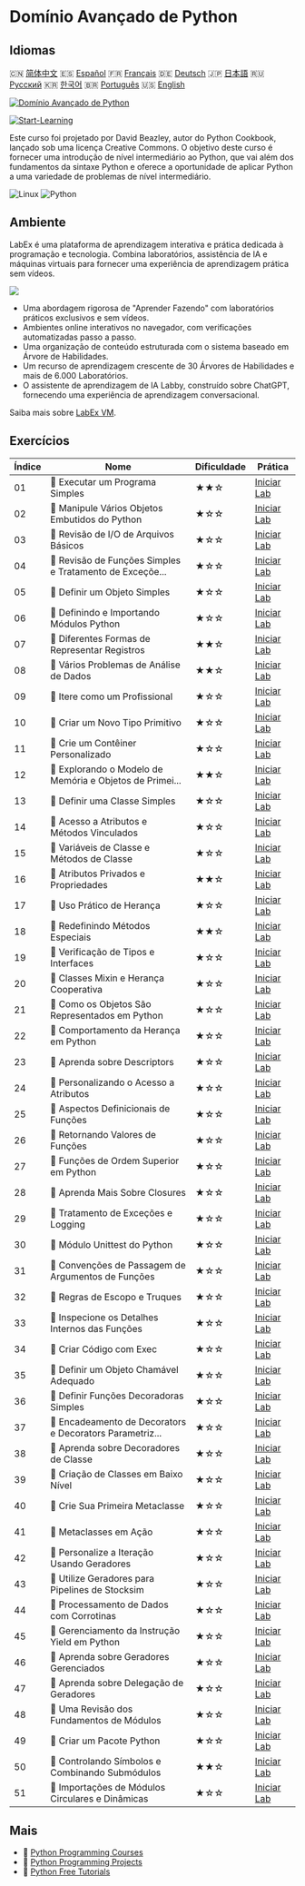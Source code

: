 # Domínio Avançado de Python

## Idiomas

🇨🇳 [简体中文](README_zh.md) 🇪🇸 [Español](README_es.md) 🇫🇷 [Français](README_fr.md) 🇩🇪 [Deutsch](README_de.md) 🇯🇵 [日本語](README_ja.md) 🇷🇺 [Русский](README_ru.md) 🇰🇷 [한국어](README_ko.md) 🇧🇷 [Português](README_pt.md) 🇺🇸 [English](README.md) 

[![Domínio Avançado de Python](https://cover-creator.labex.io/the-advanced-python-mastery.png?lang=pt)](https://labex.io/pt/courses/the-advanced-python-mastery)

[![Start-Learning](https://img.shields.io/badge/Start-Learning-whitesmoke?style=for-the-badge)](https://labex.io/pt/courses/the-advanced-python-mastery)

Este curso foi projetado por David Beazley, autor do Python Cookbook, lançado sob uma licença Creative Commons. O objetivo deste curso é fornecer uma introdução de nível intermediário ao Python, que vai além dos fundamentos da sintaxe Python e oferece a oportunidade de aplicar Python a uma variedade de problemas de nível intermediário.

![Linux](https://img.shields.io/badge/Linux-whitesmoke?style=for-the-badge&logo=linux)
![Python](https://img.shields.io/badge/Python-whitesmoke?style=for-the-badge&logo=python)


## Ambiente

LabEx é uma plataforma de aprendizagem interativa e prática dedicada à programação e tecnologia. Combina laboratórios, assistência de IA e máquinas virtuais para fornecer uma experiência de aprendizagem prática sem vídeos.

![](https://tutorial-screenshot.getvm.io/images/vm-1725247253.png)

- Uma abordagem rigorosa de "Aprender Fazendo" com laboratórios práticos exclusivos e sem vídeos.
- Ambientes online interativos no navegador, com verificações automatizadas passo a passo.
- Uma organização de conteúdo estruturada com o sistema baseado em Árvore de Habilidades.
- Um recurso de aprendizagem crescente de 30 Árvores de Habilidades e mais de 6.000 Laboratórios.
- O assistente de aprendizagem de IA Labby, construído sobre ChatGPT, fornecendo uma experiência de aprendizagem conversacional.

Saiba mais sobre [LabEx VM](https://support.labex.io/using-labex/virtual-machine).

## Exercícios

|   Índice | Nome                                                     | Dificuldade   | Prática                                                                                                                                   |
|----------|----------------------------------------------------------|---------------|-------------------------------------------------------------------------------------------------------------------------------------------|
|       01 | 📖 Executar um Programa Simples                          | ★★☆           | <a target='_blank' href='https://labex.io/pt/tutorials/python-run-a-small-program-132390'>Iniciar Lab</a>                                 |
|       02 | 📖 Manipule Vários Objetos Embutidos do Python           | ★☆☆           | <a target='_blank' href='https://labex.io/pt/tutorials/python-manipulate-various-built-in-python-objects-132391'>Iniciar Lab</a>          |
|       03 | 📖 Revisão de I/O de Arquivos Básicos                    | ★☆☆           | <a target='_blank' href='https://labex.io/pt/tutorials/python-review-basic-file-i-o-132392'>Iniciar Lab</a>                               |
|       04 | 📖 Revisão de Funções Simples e Tratamento de Exceçõe... | ★☆☆           | <a target='_blank' href='https://labex.io/pt/tutorials/python-review-simple-functions-exception-handling-132393'>Iniciar Lab</a>          |
|       05 | 📖 Definir um Objeto Simples                             | ★☆☆           | <a target='_blank' href='https://labex.io/pt/tutorials/python-define-a-simple-object-132394'>Iniciar Lab</a>                              |
|       06 | 📖 Definindo e Importando Módulos Python                 | ★☆☆           | <a target='_blank' href='https://labex.io/pt/tutorials/python-defining-and-importing-python-modules-132395'>Iniciar Lab</a>               |
|       07 | 📖 Diferentes Formas de Representar Registros            | ★★☆           | <a target='_blank' href='https://labex.io/pt/tutorials/python-different-ways-of-representing-records-132428'>Iniciar Lab</a>              |
|       08 | 📖 Vários Problemas de Análise de Dados                  | ★★☆           | <a target='_blank' href='https://labex.io/pt/tutorials/python-various-data-analysis-problems-132438'>Iniciar Lab</a>                      |
|       09 | 📖 Itere como um Profissional                            | ★☆☆           | <a target='_blank' href='https://labex.io/pt/tutorials/python-iterate-like-a-pro-132442'>Iniciar Lab</a>                                  |
|       10 | 📖 Criar um Novo Tipo Primitivo                          | ★☆☆           | <a target='_blank' href='https://labex.io/pt/tutorials/python-make-a-new-primitive-type-132443'>Iniciar Lab</a>                           |
|       11 | 📖 Crie um Contêiner Personalizado                       | ★☆☆           | <a target='_blank' href='https://labex.io/pt/tutorials/python-make-a-custom-container-132444'>Iniciar Lab</a>                             |
|       12 | 📖 Explorando o Modelo de Memória e Objetos de Primei... | ★★☆           | <a target='_blank' href='https://labex.io/pt/tutorials/python-exploring-python-s-first-class-objects-memory-model-132489'>Iniciar Lab</a> |
|       13 | 📖 Definir uma Classe Simples                            | ★☆☆           | <a target='_blank' href='https://labex.io/pt/tutorials/python-define-a-simple-class-132490'>Iniciar Lab</a>                               |
|       14 | 📖 Acesso a Atributos e Métodos Vinculados               | ★☆☆           | <a target='_blank' href='https://labex.io/pt/tutorials/python-attribute-access-and-bound-methods-132491'>Iniciar Lab</a>                  |
|       15 | 📖 Variáveis de Classe e Métodos de Classe               | ★☆☆           | <a target='_blank' href='https://labex.io/pt/tutorials/python-class-variables-and-class-methods-132493'>Iniciar Lab</a>                   |
|       16 | 📖 Atributos Privados e Propriedades                     | ★★☆           | <a target='_blank' href='https://labex.io/pt/tutorials/python-private-attributes-and-properties-132494'>Iniciar Lab</a>                   |
|       17 | 📖 Uso Prático de Herança                                | ★☆☆           | <a target='_blank' href='https://labex.io/pt/tutorials/python-practical-use-of-inheritance-132495'>Iniciar Lab</a>                        |
|       18 | 📖 Redefinindo Métodos Especiais                         | ★★☆           | <a target='_blank' href='https://labex.io/pt/tutorials/python-redefining-special-methods-132496'>Iniciar Lab</a>                          |
|       19 | 📖 Verificação de Tipos e Interfaces                     | ★☆☆           | <a target='_blank' href='https://labex.io/pt/tutorials/python-type-checking-and-interfaces-132497'>Iniciar Lab</a>                        |
|       20 | 📖 Classes Mixin e Herança Cooperativa                   | ★☆☆           | <a target='_blank' href='https://labex.io/pt/tutorials/python-mixin-classes-and-cooperative-inheritance-132498'>Iniciar Lab</a>           |
|       21 | 📖 Como os Objetos São Representados em Python           | ★☆☆           | <a target='_blank' href='https://labex.io/pt/tutorials/python-how-objects-are-represented-132499'>Iniciar Lab</a>                         |
|       22 | 📖 Comportamento da Herança em Python                    | ★☆☆           | <a target='_blank' href='https://labex.io/pt/tutorials/python-behavior-of-inheritance-132500'>Iniciar Lab</a>                             |
|       23 | 📖 Aprenda sobre Descriptors                             | ★☆☆           | <a target='_blank' href='https://labex.io/pt/tutorials/python-learn-about-descriptors-132501'>Iniciar Lab</a>                             |
|       24 | 📖 Personalizando o Acesso a Atributos                   | ★☆☆           | <a target='_blank' href='https://labex.io/pt/tutorials/python-customizing-attribute-access-132502'>Iniciar Lab</a>                        |
|       25 | 📖 Aspectos Definicionais de Funções                     | ★☆☆           | <a target='_blank' href='https://labex.io/pt/tutorials/python-definitional-aspects-of-functions-132503'>Iniciar Lab</a>                   |
|       26 | 📖 Retornando Valores de Funções                         | ★☆☆           | <a target='_blank' href='https://labex.io/pt/tutorials/python-returning-values-from-functions-132504'>Iniciar Lab</a>                     |
|       27 | 📖 Funções de Ordem Superior em Python                   | ★☆☆           | <a target='_blank' href='https://labex.io/pt/tutorials/python-python-s-higher-functions-132505'>Iniciar Lab</a>                           |
|       28 | 📖 Aprenda Mais Sobre Closures                           | ★☆☆           | <a target='_blank' href='https://labex.io/pt/tutorials/python-learn-more-about-closures-132506'>Iniciar Lab</a>                           |
|       29 | 📖 Tratamento de Exceções e Logging                      | ★☆☆           | <a target='_blank' href='https://labex.io/pt/tutorials/python-exception-handling-and-logging-132507'>Iniciar Lab</a>                      |
|       30 | 📖 Módulo Unittest do Python                             | ★☆☆           | <a target='_blank' href='https://labex.io/pt/tutorials/python-python-unittest-module-132508'>Iniciar Lab</a>                              |
|       31 | 📖 Convenções de Passagem de Argumentos de Funções       | ★☆☆           | <a target='_blank' href='https://labex.io/pt/tutorials/python-function-argument-passing-conventions-132509'>Iniciar Lab</a>               |
|       32 | 📖 Regras de Escopo e Truques                            | ★☆☆           | <a target='_blank' href='https://labex.io/pt/tutorials/python-scoping-rules-and-tricks-132510'>Iniciar Lab</a>                            |
|       33 | 📖 Inspecione os Detalhes Internos das Funções           | ★☆☆           | <a target='_blank' href='https://labex.io/pt/tutorials/python-inspect-the-internals-of-functions-132511'>Iniciar Lab</a>                  |
|       34 | 📖 Criar Código com Exec                                 | ★☆☆           | <a target='_blank' href='https://labex.io/pt/tutorials/python-create-code-with-exec-132512'>Iniciar Lab</a>                               |
|       35 | 📖 Definir um Objeto Chamável Adequado                   | ★☆☆           | <a target='_blank' href='https://labex.io/pt/tutorials/python-define-a-proper-callable-object-132513'>Iniciar Lab</a>                     |
|       36 | 📖 Definir Funções Decoradoras Simples                   | ★☆☆           | <a target='_blank' href='https://labex.io/pt/tutorials/python-define-a-simple-decorator-functions-132514'>Iniciar Lab</a>                 |
|       37 | 📖 Encadeamento de Decorators e Decorators Parametriz... | ★☆☆           | <a target='_blank' href='https://labex.io/pt/tutorials/python-decorator-chaining-and-parameterized-decorators-132515'>Iniciar Lab</a>     |
|       38 | 📖 Aprenda sobre Decoradores de Classe                   | ★☆☆           | <a target='_blank' href='https://labex.io/pt/tutorials/python-learn-about-class-decorators-132516'>Iniciar Lab</a>                        |
|       39 | 📖 Criação de Classes em Baixo Nível                     | ★☆☆           | <a target='_blank' href='https://labex.io/pt/tutorials/python-low-level-of-class-creation-132517'>Iniciar Lab</a>                         |
|       40 | 📖 Crie Sua Primeira Metaclasse                          | ★☆☆           | <a target='_blank' href='https://labex.io/pt/tutorials/python-create-your-first-metaclass-132519'>Iniciar Lab</a>                         |
|       41 | 📖 Metaclasses em Ação                                   | ★☆☆           | <a target='_blank' href='https://labex.io/pt/tutorials/python-metaclasses-in-action-132521'>Iniciar Lab</a>                               |
|       42 | 📖 Personalize a Iteração Usando Geradores               | ★☆☆           | <a target='_blank' href='https://labex.io/pt/tutorials/python-customize-iteration-using-generators-132522'>Iniciar Lab</a>                |
|       43 | 📖 Utilize Geradores para Pipelines de Stocksim          | ★☆☆           | <a target='_blank' href='https://labex.io/pt/tutorials/python-utilize-generators-for-stocksim-pipelines-132523'>Iniciar Lab</a>           |
|       44 | 📖 Processamento de Dados com Corrotinas                 | ★☆☆           | <a target='_blank' href='https://labex.io/pt/tutorials/python-coroutine-powered-data-processing-132524'>Iniciar Lab</a>                   |
|       45 | 📖 Gerenciamento da Instrução Yield em Python            | ★☆☆           | <a target='_blank' href='https://labex.io/pt/tutorials/python-yield-statement-management-in-python-132525'>Iniciar Lab</a>                |
|       46 | 📖 Aprenda sobre Geradores Gerenciados                   | ★☆☆           | <a target='_blank' href='https://labex.io/pt/tutorials/python-learn-about-managed-generators-132526'>Iniciar Lab</a>                      |
|       47 | 📖 Aprenda sobre Delegação de Geradores                  | ★☆☆           | <a target='_blank' href='https://labex.io/pt/tutorials/python-learn-about-delegating-generators-132527'>Iniciar Lab</a>                   |
|       48 | 📖 Uma Revisão dos Fundamentos de Módulos                | ★☆☆           | <a target='_blank' href='https://labex.io/pt/tutorials/python-a-review-of-module-basics-132528'>Iniciar Lab</a>                           |
|       49 | 📖 Criar um Pacote Python                                | ★☆☆           | <a target='_blank' href='https://labex.io/pt/tutorials/python-create-a-python-package-132529'>Iniciar Lab</a>                             |
|       50 | 📖 Controlando Símbolos e Combinando Submódulos          | ★★☆           | <a target='_blank' href='https://labex.io/pt/tutorials/python-controlling-symbols-and-combining-submodules-132530'>Iniciar Lab</a>        |
|       51 | 📖 Importações de Módulos Circulares e Dinâmicas         | ★☆☆           | <a target='_blank' href='https://labex.io/pt/tutorials/python-circular-and-dynamic-module-imports-132531'>Iniciar Lab</a>                 |

## Mais

- 🔗 [Python Programming Courses](https://github.com/labex-labs/awesome-programming-courses)
- 🔗 [Python Programming Projects](https://github.com/labex-labs/awesome-programming-projects)
- 🔗 [Python Free Tutorials](https://github.com/labex-labs/python-free-tutorials)

